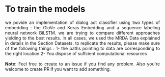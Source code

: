 <h1>To train the models</h1>
<p align="justify">
  we povide an implementation of dialog act classifier using two types of embedding : the GloVe and Keras Embedding and a sequence labeling neural network BiLSTM. we are trying to compare different approaches yielding to the best results. In all cases, we used the MRDA Data explained in details in the Section Datasets.
    to replicate the results, please make sure of the following things :
           1- the paths pointing to data are corresponding to the right location
           2- You dispose of suffcient computational resources 
  <br></br>
  <strong>Note:</strong> Feel free to create to an issue if you find any problem. Also you're welcome to create PR if you want to add something.</p> 
